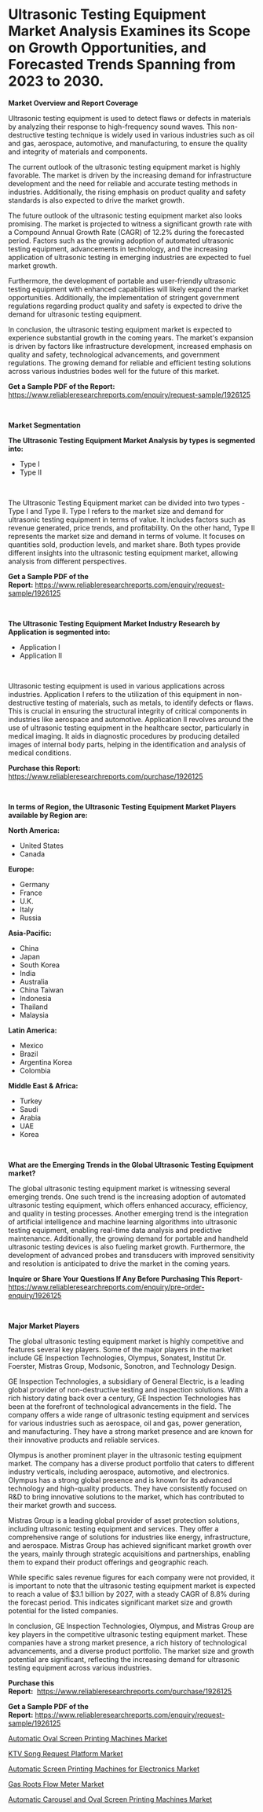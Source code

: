 <p><h1>Ultrasonic Testing Equipment Market Analysis Examines its Scope on Growth Opportunities, and Forecasted Trends Spanning from 2023 to 2030.</h1></p><p><strong>Market Overview and Report Coverage</strong></p>
<p><p>Ultrasonic testing equipment is used to detect flaws or defects in materials by analyzing their response to high-frequency sound waves. This non-destructive testing technique is widely used in various industries such as oil and gas, aerospace, automotive, and manufacturing, to ensure the quality and integrity of materials and components.</p><p>The current outlook of the ultrasonic testing equipment market is highly favorable. The market is driven by the increasing demand for infrastructure development and the need for reliable and accurate testing methods in industries. Additionally, the rising emphasis on product quality and safety standards is also expected to drive the market growth.</p><p>The future outlook of the ultrasonic testing equipment market also looks promising. The market is projected to witness a significant growth rate with a Compound Annual Growth Rate (CAGR) of 12.2% during the forecasted period. Factors such as the growing adoption of automated ultrasonic testing equipment, advancements in technology, and the increasing application of ultrasonic testing in emerging industries are expected to fuel market growth.</p><p>Furthermore, the development of portable and user-friendly ultrasonic testing equipment with enhanced capabilities will likely expand the market opportunities. Additionally, the implementation of stringent government regulations regarding product quality and safety is expected to drive the demand for ultrasonic testing equipment.</p><p>In conclusion, the ultrasonic testing equipment market is expected to experience substantial growth in the coming years. The market's expansion is driven by factors like infrastructure development, increased emphasis on quality and safety, technological advancements, and government regulations. The growing demand for reliable and efficient testing solutions across various industries bodes well for the future of this market.</p></p>
<p><strong>Get a Sample PDF of the Report:</strong> <a href="https://www.reliableresearchreports.com/enquiry/request-sample/1926125">https://www.reliableresearchreports.com/enquiry/request-sample/1926125</a></p>
<p>&nbsp;</p>
<p><strong>Market Segmentation</strong></p>
<p><strong>The Ultrasonic Testing Equipment Market Analysis by types is segmented into:</strong></p>
<p><ul><li>Type I</li><li>Type II</li></ul></p>
<p>&nbsp;</p>
<p><p>The Ultrasonic Testing Equipment market can be divided into two types - Type I and Type II. Type I refers to the market size and demand for ultrasonic testing equipment in terms of value. It includes factors such as revenue generated, price trends, and profitability. On the other hand, Type II represents the market size and demand in terms of volume. It focuses on quantities sold, production levels, and market share. Both types provide different insights into the ultrasonic testing equipment market, allowing analysis from different perspectives.</p></p>
<p><strong>Get a Sample PDF of the Report:</strong>&nbsp;<a href="https://www.reliableresearchreports.com/enquiry/request-sample/1926125">https://www.reliableresearchreports.com/enquiry/request-sample/1926125</a></p>
<p>&nbsp;</p>
<p><strong>The Ultrasonic Testing Equipment Market Industry Research by Application is segmented into:</strong></p>
<p><ul><li>Application I</li><li>Application II</li></ul></p>
<p>&nbsp;</p>
<p><p>Ultrasonic testing equipment is used in various applications across industries. Application I refers to the utilization of this equipment in non-destructive testing of materials, such as metals, to identify defects or flaws. This is crucial in ensuring the structural integrity of critical components in industries like aerospace and automotive. Application II revolves around the use of ultrasonic testing equipment in the healthcare sector, particularly in medical imaging. It aids in diagnostic procedures by producing detailed images of internal body parts, helping in the identification and analysis of medical conditions.</p></p>
<p><strong>Purchase this Report:</strong>&nbsp; <a href="https://www.reliableresearchreports.com/purchase/1926125">https://www.reliableresearchreports.com/purchase/1926125</a></p>
<p>&nbsp;</p>
<p><strong>In terms of Region, the Ultrasonic Testing Equipment Market Players available by Region are:</strong></p>
<p>
    <p> <strong> North America: </strong>
        <ul>
            <li>United States</li>
            <li>Canada</li>
        </ul>
        </p> 
    <p> <strong> Europe: </strong>
        <ul>
            <li>Germany</li>
            <li>France</li>
            <li>U.K.</li>
            <li>Italy</li>
            <li>Russia</li>
        </ul>
        </p> 
    <p> <strong> Asia-Pacific: </strong>
        <ul>
            <li>China</li>
            <li>Japan</li>
            <li>South Korea</li>
            <li>India</li>
            <li>Australia</li>
            <li>China Taiwan</li>
            <li>Indonesia</li>
            <li>Thailand</li>
            <li>Malaysia</li>
        </ul>
        </p> 
    <p> <strong> Latin America: </strong>
        <ul>
            <li>Mexico</li>
            <li>Brazil</li>
            <li>Argentina Korea</li>
            <li>Colombia</li>
        </ul>
        </p> 
    <p> <strong> Middle East & Africa: </strong>
        <ul>
            <li>Turkey</li>
            <li>Saudi</li>
            <li>Arabia</li>
            <li>UAE</li>
            <li>Korea</li>
        </ul>
    </p>
    </p>
<p>&nbsp;</p>
<p><strong>What are the Emerging Trends in the Global Ultrasonic Testing Equipment market?</strong></p>
<p><p>The global ultrasonic testing equipment market is witnessing several emerging trends. One such trend is the increasing adoption of automated ultrasonic testing equipment, which offers enhanced accuracy, efficiency, and quality in testing processes. Another emerging trend is the integration of artificial intelligence and machine learning algorithms into ultrasonic testing equipment, enabling real-time data analysis and predictive maintenance. Additionally, the growing demand for portable and handheld ultrasonic testing devices is also fueling market growth. Furthermore, the development of advanced probes and transducers with improved sensitivity and resolution is anticipated to drive the market in the coming years.</p></p>
<p><strong>Inquire or Share Your Questions If Any Before Purchasing This Report</strong>- <a href="https://www.reliableresearchreports.com/enquiry/pre-order-enquiry/1926125">https://www.reliableresearchreports.com/enquiry/pre-order-enquiry/1926125</a></p>
<p>&nbsp;</p>
<p><strong>Major Market Players</strong></p>
<p><p>The global ultrasonic testing equipment market is highly competitive and features several key players. Some of the major players in the market include GE Inspection Technologies, Olympus, Sonatest, Institut Dr. Foerster, Mistras Group, Modsonic, Sonotron, and Technology Design.</p><p>GE Inspection Technologies, a subsidiary of General Electric, is a leading global provider of non-destructive testing and inspection solutions. With a rich history dating back over a century, GE Inspection Technologies has been at the forefront of technological advancements in the field. The company offers a wide range of ultrasonic testing equipment and services for various industries such as aerospace, oil and gas, power generation, and manufacturing. They have a strong market presence and are known for their innovative products and reliable services.</p><p>Olympus is another prominent player in the ultrasonic testing equipment market. The company has a diverse product portfolio that caters to different industry verticals, including aerospace, automotive, and electronics. Olympus has a strong global presence and is known for its advanced technology and high-quality products. They have consistently focused on R&D to bring innovative solutions to the market, which has contributed to their market growth and success.</p><p>Mistras Group is a leading global provider of asset protection solutions, including ultrasonic testing equipment and services. They offer a comprehensive range of solutions for industries like energy, infrastructure, and aerospace. Mistras Group has achieved significant market growth over the years, mainly through strategic acquisitions and partnerships, enabling them to expand their product offerings and geographic reach.</p><p>While specific sales revenue figures for each company were not provided, it is important to note that the ultrasonic testing equipment market is expected to reach a value of $3.1 billion by 2027, with a steady CAGR of 8.8% during the forecast period. This indicates significant market size and growth potential for the listed companies.</p><p>In conclusion, GE Inspection Technologies, Olympus, and Mistras Group are key players in the competitive ultrasonic testing equipment market. These companies have a strong market presence, a rich history of technological advancements, and a diverse product portfolio. The market size and growth potential are significant, reflecting the increasing demand for ultrasonic testing equipment across various industries.</p></p>
<p><strong>Purchase this Report:</strong>&nbsp;&nbsp;<a href="https://www.reliableresearchreports.com/purchase/1926125">https://www.reliableresearchreports.com/purchase/1926125</a></p>
<p></p>
<p><strong>Get a Sample PDF of the Report:</strong>&nbsp;<a href="https://www.reliableresearchreports.com/enquiry/request-sample/1926125">https://www.reliableresearchreports.com/enquiry/request-sample/1926125</a></p>
<p><p><a href="https://medium.com/@dennisoliver07/automatic-oval-screen-printing-machines-market-share-evolution-and-market-growth-trends-2023-2030-b898c25b73d6">Automatic Oval Screen Printing Machines Market</a></p><p><a href="https://medium.com/@jeremybates83/ktv-song-request-platform-market-size-cagr-trends-2024-2030-cd3e248bd928">KTV Song Request Platform Market</a></p><p><a href="https://medium.com/@jqgvpygpb56374/automatic-screen-printing-machines-for-electronics-market-furnishes-information-on-market-share-cff2088bb179">Automatic Screen Printing Machines for Electronics Market</a></p><p><a href="https://medium.com/@nicholasstewart02/gas-roots-flow-meter-market-exploring-market-share-market-trends-and-future-growth-5f4004c68bd3">Gas Roots Flow Meter Market</a></p><p><a href="https://medium.com/@bobbyrobinson56/automatic-carousel-and-oval-screen-printing-machines-market-size-market-outlook-and-market-e7b283c36876">Automatic Carousel and Oval Screen Printing Machines Market</a></p></p>